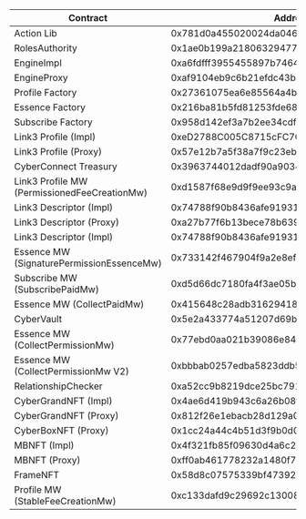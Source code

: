 | Contract                                     | Address                                    |
| -------------------------------------------- | ------------------------------------------ |
| Action Lib                                   | 0x781d0a455020024da046f823d9ea076b76a873f3 |
| RolesAuthority                               | 0x1ae0b199a2180632947721d9c5ebc9daf0ec10e5 |
| EngineImpl                                   | 0xa6fdfff3955455897b746432f945eab3b5fb5c1f |
| EngineProxy                                  | 0xaf9104eb9c6b21efdc43baaaee70662d6cce8798 |
| Profile Factory                              | 0x27361075ea6e85564a4b00f5828235fc4c8c2e32 |
| Essence Factory                              | 0x216ba81b5fd81253fde6888039c6001d6f891efb |
| Subscribe Factory                            | 0x958d142ef3a7b2ee34cdf1f81c135fb91a454a5c |
| Link3 Profile (Impl)                         | 0xeD2788C005C8715cFC7C2A29fF81B40b479Cc6fb |
| Link3 Profile (Proxy)                        | 0x57e12b7a5f38a7f9c23ebd0400e6e53f2a45f271 |
| CyberConnect Treasury                        | 0x3963744012dadf90a9034ea1068f53108b1a3834 |
| Link3 Profile MW (PermissionedFeeCreationMw) | 0xd1587f68e9d9f9ee93c9aa6fc60c7da414e90818 |
| Link3 Descriptor (Impl)                      | 0x74788f90b8436afe91931c17a01023bce5d89c0f |
| Link3 Descriptor (Proxy)                     | 0xa27b77f6b13bece78b63925edb3b35df495fdf8e |
| Link3 Descriptor (Impl)                      | 0x74788f90b8436afe91931c17a01023bce5d89c0f |
| Essence MW (SignaturePermissionEssenceMw)    | 0x733142f467904f9a2e8efa0119523d3cc7a99b0b |
| Subscribe MW (SubscribePaidMw)               | 0xd5d66dc7180fa4f3ae05b66ee34793146db6e3e9 |
| Essence MW (CollectPaidMw)                   | 0x415648c28adb31629418498264f55d54e4c324db |
| CyberVault                                   | 0x5e2a433774a51207d69bb432898b3626e20cda66 |
| Essence MW (CollectPermissionMw)             | 0x77ebd0aa021b39086e84b9d3afeb738cbbfe16fd |
| Essence MW (CollectPermissionMw V2)          | 0xbbbab0257edba5823ddb5aa62c08f07bd0d302d9 |
| RelationshipChecker                          | 0xa52cc9b8219dce25bc791a8b253dec61f16d5ff0 |
| CyberGrandNFT (Impl)                         | 0x4ae6d419b943c6a26b08f8969d5feb987b4e6deb |
| CyberGrandNFT (Proxy)                        | 0x812f26e1ebacb28d129a02bce016098154335ebd |
| CyberBoxNFT (Proxy)                          | 0x1cc24a44c4b51d3f9b0d0f5bdcf95b0f385b154f |
| MBNFT (Impl)                                 | 0x4f321fb85f09630d4a6c2295c89da39b4a6f791c |
| MBNFT (Proxy)                                | 0xff0ab461778232a1480f7886ea1e2abd3324f338 |
| FrameNFT                                     | 0x58d8c07575339bf47392ad2bd0aeb9955f8495cf |
| Profile MW (StableFeeCreationMw)             | 0xc133dafd9c29692c1300894f1022d544fb2d8ad3 |
